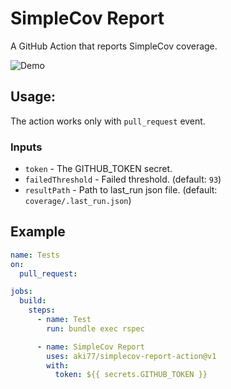 # SimpleCov Report

A GitHub Action that reports SimpleCov coverage.

![Demo](https://i.gyazo.com/c4e572c91fe8048c95392ea3ddce79f5.png)

## Usage:

The action works only with `pull_request` event.

### Inputs

- `token` - The GITHUB_TOKEN secret.
- `failedThreshold` - Failed threshold. (default: `93`)
- `resultPath` - Path to last_run json file. (default: `coverage/.last_run.json`)

## Example

```yaml
name: Tests
on:
  pull_request:

jobs:
  build:
    steps:
      - name: Test
        run: bundle exec rspec

      - name: SimpleCov Report
        uses: aki77/simplecov-report-action@v1
        with:
          token: ${{ secrets.GITHUB_TOKEN }}
```
